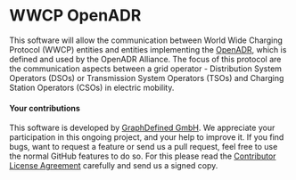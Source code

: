 # WWCP OpenADR

This software will allow the communication between World Wide Charging Protocol
(WWCP) entities and entities implementing the [OpenADR](https://www.openadr.org),
which is defined and used by the OpenADR Alliance. The focus
of this protocol are the communication aspects between a grid operator - Distribution
System Operators (DSOs) or Transmission System Operators (TSOs) and Charging Station
Operators (CSOs) in electric mobility.



#### Your contributions

This software is developed by [GraphDefined GmbH](http://www.graphdefined.com).
We appreciate your participation in this ongoing project, and your help to improve it.
If you find bugs, want to request a feature or send us a pull request, feel free to
use the normal GitHub features to do so. For this please read the
[Contributor License Agreement](Contributor%20License%20Agreement.txt)
carefully and send us a signed copy.
